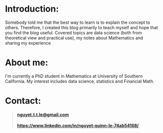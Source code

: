 <vue-mathjax></vue-mathjax>
# Introduction:

Somebody told me that the best way to learn is to explain the concept to others. Therefore, I created this blog primarily to teach myself and hope that you find the blog useful. Covered topics are data science (both from theoretical view and practical use), my notes about Mathematics and sharing my experience

# About me:
I'm currently a PhD student in Mathematics at University of Southern California. My interest includes data science, statistics and Financial Math.

# Contact:
> #### <i class="far fa-envelope"></i>   nguyet.t.t.le@gmail.com
> #### <i class="fab fa-linkedin"></i>   https://www.linkedin.com/in/nguyet-quinn-le-74ab54168/ 
<br/>
<br/>
<br/>

